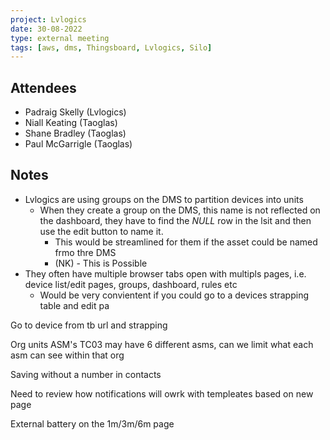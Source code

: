 ```yaml
---
project: Lvlogics
date: 30-08-2022
type: external meeting
tags: [aws, dms, Thingsboard, Lvlogics, Silo]
---
```


## Attendees
- Padraig Skelly (Lvlogics)
- Niall Keating (Taoglas)
- Shane Bradley (Taoglas)
- Paul McGarrigle (Taoglas)


## Notes
- Lvlogics are using groups on the DMS to partition devices into units
	- When they create a group on the DMS, this name is not reflected on the dashboard, they have to find the *NULL* row in the lsit and then use the edit button to name it.
		- This would be streamlined for them if the asset could be named frmo thre DMS
		- (NK) - This is Possible
- They often have multiple browser tabs open with multipls pages, i.e. device list/edit pages, groups, dashboard, rules etc
	- Would be very convientent if you could go to a devices strapping table and edit pa

Go to device from tb url
	and strapping


Org units
	ASM's 
		TC03 may have 6 different asms, can we limit what each asm can see within that org

Saving without a number in contacts

Need to review how notifications will owrk with templeates based on new page

External battery on the 1m/3m/6m page

